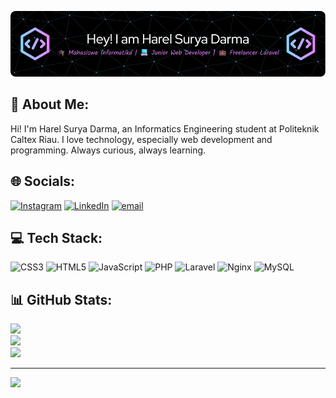 ![Harel Surya Darma](img/github-header-image%20(1).png)
## 💫 About Me:
Hi! I'm Harel Surya Darma, an Informatics Engineering student at Politeknik Caltex Riau. I love technology, especially web development and programming. Always curious, always learning.


## 🌐 Socials:
[![Instagram](https://img.shields.io/badge/Instagram-%23E4405F.svg?logo=Instagram&logoColor=white)](https://instagram.com/harelnainggolan98) [![LinkedIn](https://img.shields.io/badge/LinkedIn-%230077B5.svg?logo=linkedin&logoColor=white)](https://linkedin.com/in/harelsuryadarma) [![email](https://img.shields.io/badge/Email-D14836?logo=gmail&logoColor=white)](mailto:suryadarma4k@gmail.com) 

## 💻 Tech Stack:
![CSS3](https://img.shields.io/badge/css3-%231572B6.svg?style=for-the-badge&logo=css3&logoColor=white) ![HTML5](https://img.shields.io/badge/html5-%23E34F26.svg?style=for-the-badge&logo=html5&logoColor=white) ![JavaScript](https://img.shields.io/badge/javascript-%23323330.svg?style=for-the-badge&logo=javascript&logoColor=%23F7DF1E) ![PHP](https://img.shields.io/badge/php-%23777BB4.svg?style=for-the-badge&logo=php&logoColor=white) ![Laravel](https://img.shields.io/badge/laravel-%23FF2D20.svg?style=for-the-badge&logo=laravel&logoColor=white) ![Nginx](https://img.shields.io/badge/nginx-%23009639.svg?style=for-the-badge&logo=nginx&logoColor=white) ![MySQL](https://img.shields.io/badge/mysql-4479A1.svg?style=for-the-badge&logo=mysql&logoColor=white)
## 📊 GitHub Stats:
![](https://github-readme-stats.vercel.app/api?username=suryadarma4k&theme=tokyonight&hide_border=false&include_all_commits=false&count_private=false)<br/>
![](https://nirzak-streak-stats.vercel.app/?user=suryadarma4k&theme=tokyonight&hide_border=false)<br/>
![](https://github-readme-stats.vercel.app/api/top-langs/?username=suryadarma4k&theme=tokyonight&hide_border=false&include_all_commits=false&count_private=false&layout=compact)

---
[![](https://visitcount.itsvg.in/api?id=suryadarma4k&icon=0&color=0)](https://visitcount.itsvg.in)

<!-- Proudly created with GPRM ( https://gprm.itsvg.in ) -->